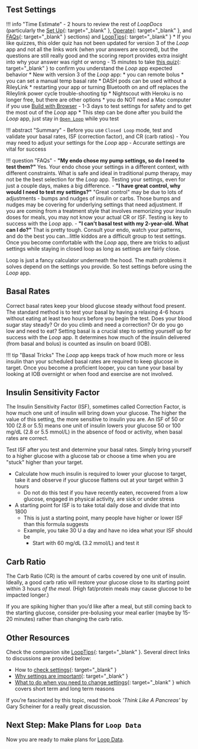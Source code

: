 ## Test Settings

!!! info "Time Estimate"
    - 2 hours to review the rest of *LoopDocs* (particularly the [Set Up](../loop-3/loop-3-overview.md){: target="_blank" }, [Operate](../operation/loop/open-loop.md){: target="_blank" }, and [FAQs](../faqs/overview-faqs.md){: target="_blank" } sections) and [LoopTips](https://loopkit.github.io/looptips/){: target="_blank" }
    * If you like quizzes, this older quiz has not been updated for version 3 of the *Loop* app and not all the links work (when your answers are scored), but the questions are still really good and the scoring report provides extra insight into why your answer was right or wrong
        - 15 minutes to take [this quiz](https://docs.google.com/forms/d/e/1FAIpQLSfTkL0pWC-x3a5l_I3aJYBSx3xAS7dtkBbQiiLd348H70TTWg/viewform){: target="_blank" } to confirm you understand the *Loop* app expected behavior
        * New with version 3 of the *Loop* app: 
            * you can remote bolus
            * you can set a manual temp basal rate
            * DASH pods can be used without a RileyLink
                * restarting your app or turning Bluetooth on and off replaces the Rileylink power cycle trouble-shooting tip
            * Nightscout with Heroku is no longer free, but there are other options
            * you do NOT need a Mac computer if you use [Build with Browser](../gh-actions/gh-overview.md)
    - 1-3 days to test settings for safety and to get the most out of the *Loop* app
        * This step can be done after you build the *Loop* app, just stay in [`Open Loop`](../operation/loop/open-loop.md) while you test

!!! abstract "Summary"
    - Before you use <code>Closed Loop</code> mode, test and validate your basal rates, ISF (correction factor), and CR (carb ratios)
	- You may need to adjust your settings for the *Loop* app
	- Accurate settings are vital for success

!!! question "FAQs"
    - **"My endo chose my pump settings, so do I need to test them?"** Yes. Your endo chose your settings in a  different context, with different constraints. What is safe and ideal in traditional pump therapy, may not be the best selection for the *Loop* app. Testing your settings, even for just a couple days, makes a big difference.
    - **"I have great control, why would I need to test my settings?"**  "Great control" may be due to lots of adjustments - bumps and nudges of insulin or carbs. Those bumps and nudges may be covering for underlying settings that need adjustment. If you are coming from a treatment style that involves memorizing your insulin doses for meals, you may not know your actual CR or ISF. Testing is key to success with the *Loop* app.
    - **"I can't basal test with my 2-year-old. What can I do?"** That is pretty tough. Consult your endo, watch your patterns, and do the best you can...little kiddos are a difficult group to test settings. Once you become comfortable with the *Loop* app, there are tricks to adjust settings while staying in closed loop as long as settings are fairly close.

Loop is just a fancy calculator underneath the hood. The math problems it solves depend on the settings you provide. So test settings before using the *Loop* app.

## Basal Rates

Correct basal rates keep your blood glucose steady without food present. The standard method is to test your basal by having a relaxing 4-6 hours without eating at least two hours before you begin the test. Does your blood sugar stay steady? Or do you climb and need a correction? Or do you go low and need to eat? Setting basal is a crucial step to setting yourself up for success with the *Loop* app. It determines how much of the insulin delivered (from basal and bolus) is counted as insulin on board (IOB).

!!! tip "Basal Tricks"
    The *Loop* app keeps track of how much more or less insulin than your scheduled basal rates are required to keep glucose in target. Once you become a proficient looper, you can tune your basal by looking at IOB overnight or when food and exercise are not involved.

## Insulin Sensitivity Factor

The Insulin Sensitivity Factor (ISF), sometimes called Correction Factor, is how much one unit of insulin will bring down your glucose. The higher the value of this setting, the more sensitive to insulin you are. An ISF of 50 or 100 (2.8 or 5.5) means one unit of insulin lowers your glucose 50 or 100 mg/dL (2.8 or 5.5 mmol/L) in the absence of food or activity, when basal rates are correct.

 Test ISF after you test and determine your basal rates. Simply bring yourself to a higher glucose with a glucose tab or choose a time when you are "stuck" higher than your target.
 
 * Calculate how much insulin is required to lower your glucose to target, take it and observe if your glucose flattens out at your target within 3 hours
    * Do not do this test if you have recently eaten, recovered from a low glucose, engaged in physical activity, are sick or under stress
* A starting point for ISF is to take total daily dose and divide that into 1800
    * This is just a starting point, many people have higher or lower ISF than this formula suggests
    * Example, you take 30 U a day and have no idea what your ISF should be
        * Start with 60 mg/dL (3.2 mmol/L) and test it

## Carb Ratio

The Carb Ratio (CR) is the amount of carbs covered by one unit of insulin. Ideally, a good carb ratio will restore your glucose close to its starting point within 3 hours *of the meal*. (High fat/protein meals may cause glucose to be impacted longer.)

If you are spiking higher than you’d like after a meal, but still coming back to the starting glucose, consider pre-bolusing your meal earlier (maybe by 15-20 minutes) rather than changing the carb ratio.

## Other Resources

Check the companion site [LoopTips](https://loopkit.github.io/looptips){: target="_blank" }. Several direct links to discussions are provided below:

* How to [check settings](https://loopkit.github.io/looptips/settings/settings/){: target="_blank" } 
* [Why settings are important](https://loopkit.github.io/looptips/settings/overview/){: target="_blank" }
* [What to do when you need to change settings](https://loopkit.github.io/looptips/settings/adjust/){: target="_blank" } which covers short term and long term reasons

If you’re fascinated by this topic, read the book *'Think Like A Pancreas'* by Gary Scheiner for a really great discussion.

## Next Step: Make Plans for `Loop Data`

Now you are ready to make plans for [Loop Data](loop-data.md).
